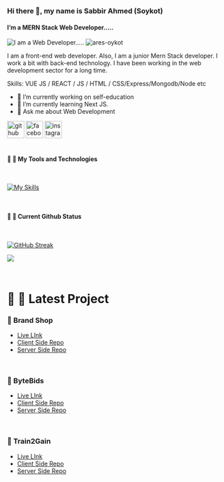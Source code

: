### Hi there 👋, my name is Sabbir Ahmed (Soykot)
#### I’m a MERN Stack Web Developer.....
![I am a Web Developer.....](https://i.ibb.co/chZWJTg/Gitb-Banner.png)
<span align="left"> <img src="https://komarev.com/ghpvc/?username=ares-oykot&label=Profile%20views&color=0e75b6&style=flat" alt="ares-oykot" /> </span>

I am a front-end web developer. Also, I am a junior Mern Stack developer. I work a bit with back-end technology. I have been working in the web development sector for a long time.

Skills: VUE JS / REACT / JS / HTML / CSS/Express/Mongodb/Node etc

- 🔭 I’m currently working on self-education 
- 🌱 I’m currently learning Next JS. 
- 💬 Ask me about Web Development 


[<img src='https://cdn.jsdelivr.net/npm/simple-icons@3.0.1/icons/github.svg' alt='github' height='40'>](https://github.com/https://github.com/ares-oykot)  [<img src='https://cdn.jsdelivr.net/npm/simple-icons@3.0.1/icons/facebook.svg' alt='facebook' height='40'>](https://www.facebook.com/https://www.facebook.com/rock.soykot.5?mibextid=ZbWKwL)  [<img src='https://cdn.jsdelivr.net/npm/simple-icons@3.0.1/icons/instagram.svg' alt='instagram' height='40'>](https://www.instagram.com/https://www.facebook.com/rock.soykot.5?mibextid=ZbWKwL/)  
</br>
#### 🔗 🚀 My Tools and Technologies

</br>

[![My Skills](https://skillicons.dev/icons?i=js,html,css,tailwind,express,nodejs,firebase,mongodb)](https://skillicons.dev)

</br>

#### 🔗 🚀 Current Github  Status

</br>

[![GitHub Streak](https://github-readme-streak-stats.herokuapp.com?user=ares-oykot&theme=dark)](https://git.io/streak-stats)




![](http://github-profile-summary-cards.vercel.app/api/cards/profile-details?username=ares-oykot&theme=default)


</br>

# 🔗 🚀 Latest Project

### 🔗 Brand Shop
- [Live LInk](https://brand-shop-1ccf5.web.app/)
- [Client Side Repo](https://github.com/ares-oykot/brand-shop-client)
- [Server Side Repo](https://github.com/ares-oykot/brand-shop-server)
</br>

### 🔗 ByteBids
- [Live LInk](https://bytebids-eeafb.web.app/signUp)
- [Client Side Repo](https://github.com/ares-oykot/byteBids-Front-End)
- [Server Side Repo](https://github.com/ares-oykot/byteBids-Back-End)
</br>

### 🔗 Train2Gain
- [Live LInk](https://train2gain-faa42.web.app/)
- [Client Side Repo](https://github.com/ares-oykot/Train2Gain-Front-End)
- [Server Side Repo](https://github.com/ares-oykot/Train2Gain-Back-End)

